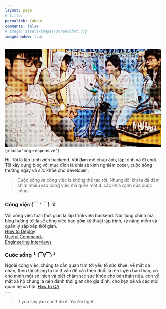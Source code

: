 ```yaml
---
layout: page
# title:
permalink: /about
comments: false
# image: assets/images/screenshot.jpg
imageshadow: true
---
```


<!-- <style>
@import url('https://fonts.googleapis.com/css2?family=Poppins:wght@100;300;700&display=swap');

* {
  margin: 0;
  padding: 0;
  box-sizing: border-box;
}

body {
  font-family: 'Poppins', sans-serif;
  align-items: center;
  justify-content: center;
  /* background-color: #ADE5F9; */
  min-height: 100vh;
}
img {
  max-width: 100%;
  display: block;
}
ul {
  list-style: none;
}

/* Utilities */
.card::after,
.card img {
  border-radius: 50%;
}
body,
.card,
.stats {
  display: flex;
}

.card {
    width: 100%;
  height: 100%;
  padding: 2.5rem 2rem;
  border-radius: 10px;
  background-color: rgba(255, 255, 255, .5);
  /* max-width: 500px; */
  box-shadow: 0 0 30px rgba(0, 0, 0, .15);
  margin: 1rem;
  position: relative;
  transform-style: preserve-3d;
  overflow: hidden;
}
.card::before,
.card::after {
  content: '';
  position: absolute;
  z-index: -1;
}
.card::before {
  width: 100%;
  height: 100%;
  border: 1px solid #FFF;
  border-radius: 10px;
  top: -.7rem;
  left: -.7rem;
}
.card::after {
  height: 15rem;
  width: 15rem;
  background-color: #4172f5aa;
  top: -8rem;
  right: -8rem;
  box-shadow: 2rem 6rem 0 -3rem #FFF
}

.card img {
  width: 8rem;
  min-width: 80px;
  box-shadow: 0 0 0 5px #FFF;
}

.infos {
  margin-left: 1.5rem;
}

.name {
  margin-bottom: 1rem;
}
.name h2 {
  font-size: 1.3rem;
}
.name h4 {
  font-size: .8rem;
  color: #333
}

.text {
  font-size: .9rem;
  margin-bottom: 1rem;
}

.stats {
  margin-bottom: 1rem;
}
.stats li {
  min-width: 5rem;
}
.stats li h3 {
  font-size: .99rem;
}
.stats li h4 {
  font-size: .75rem;
}

.links button {
  font-family: 'Poppins', sans-serif;
  min-width: 120px;
  padding: .5rem;
  border: 1px solid #222;
  border-radius: 5px;
  font-weight: bold;
  cursor: pointer;
  transition: all .25s linear;
}
.links .follow,
.links .view:hover {
  background-color: #222;
  color: #FFF;
}
.links .view,
.links .follow:hover{
  background-color: transparent;
  color: #222;
}

@media screen and (max-width: 450px) {
  .card {
    display: block;
  }
  .infos {
    margin-left: 0;
    margin-top: 1.5rem;
  }
  .links button {
    min-width: 100px;
  }
}


</style>

<div class="card">
    <div class="img">
      <img src="https://images.unsplash.com/photo-1610216705422-caa3fcb6d158?ixid=MnwxMjA3fDB8MHxzZWFyY2h8NDB8fGZhY2V8ZW58MHwyfDB8fA%3D%3D&ixlib=rb-1.2.1&auto=format&fit=crop&w=500&q=60">
    </div>
    <div class="infos">
      <div class="name">
        <h2>Bradley Steve</h2>
        <h4>@bradsteve</h4>
      </div>
      <p class="text">
        I'm a Front End Developer, follow me to be the first
        who see my new work.
      </p>
      <ul class="stats">
        <li>
          <h3>15K</h3>
          <h4>Views</h4>
        </li>
        <li>
          <h3>82</h3>
          <h4>Projects</h4>
        </li>
        <li>
          <h3>1.3M</h3>
          <h4>Followers</h4>
        </li>
      </ul>
      <div class="links">
        <button class="follow">Follow</button>
        <button class="view">View profile</button>
      </div>
    </div>
  </div> -->


[![Đô Đô has a lot of ideas.](/assets/images/mine-introdu.webp)](https://www.facebook.com/nntatlu/){:class="img-responsive"}

Hi. Tôi là lập trình viên backend. Với đam mê chụp ảnh, lập trình và đi chơi. Tôi xây dựng blog với mục đích là chia sẻ kinh nghiêm coder, cuộc sống thường ngày và sức khỏe cho developer .

>Cuộc sống và công việc là không thể tác rời. Nhưng đôi khi ta đã đắm chìm nhiều vào công việc mà quên mất đi các khía cạnh của cuộc sống.


<div class="container">
  <div class="row">
    <div class="col-sm">
    <h3>Công việc (￣ ^ ￣) ゞ</h3>
Với công việc toàn thời gian là lập trình viên backend. Nội dung chính mà blog hướng tới là về công việc bao gồm kỹ thuật lập trình, kỹ năng mềm và quản lý sắp xếp thời gian.<br>
<a href="https://www.notion.so/How-to-Deploy-10f566a77ec2469db9f8a0c3f0270296" target="_blank">How to Deploy</a> <br>
<a href="https://www.notion.so/Useful-Commands-79d9560784d94fc791d257ceac2a9f88" target="_blank">Useful Commands</a> <br>
<a href="https://www.notion.so/Engineering-Interviews-19f384e5f8e74fb790d8fa469b2a792b" target="_blank">Engineering Interviews</a><br>
    </div>
    <div class="col-sm">
<h3>Cuộc sống ╰ (▔∀▔) ╯</h3>
Ngoài công việc, chúng ta cần quan tâm tới yếu tố sức khỏe. về mặt cá nhân, theo tôi chúng ta có 3 vấn đề cần theo đuổi là rèn luyện bản thân, có cho mình một sở thích và biết chăm sóc sức khỏe cho bản thân nữa. còn về mặt xã hộ chúng ta nên dành thời gian cho gia đình, cho bạn bè và các mối quan hệ xã hội.
<a href="https://www.notion.so/How-to-QA-a43d1653ad234bbbbbfcd6dabb6c5d94" target="_blank">How to QA</a>
    </div>
  </div>
</div>
---

> If you say you can't do it. You're right

